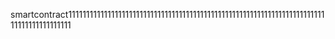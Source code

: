 smartcontract11111111111111111111111111111111111111111111111111111111111111111111111111111111111111111
